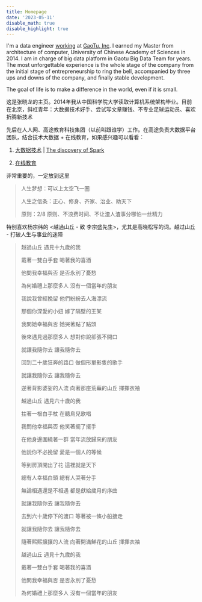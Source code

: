 ```yaml
---
title: Homepage
date: '2023-05-11'
disable_math: true
disable_highlight: true
---
```


I'm a data engineer [working](/todo/) at [GaoTu, Inc](https://gaotu.cn).
I earned my Master from architecture of computer, University of Chinese Academy of Sciences in 2014.
I am in charge of big data platform in Gaotu Big Data Team for years.
The most unforgettable experience is the whole stage of the company from the initial stage of entrepreneurship to ring the bell, accompanied by three ups and downs of the company, and finally stable development.

The goal of life is to make a difference in the world, even if it is small.

这是张晓龙的主页。2014年我从中国科学院大学读取计算机系统架构毕业。目前在北京，斜杠青年：大数据技术好手、尝试写文章赚钱、不专业足球运动员、喜欢折腾新技术

先后在人人网、高途教育科技集团（以前叫跟谁学）工作。在高途负责大数据平台团队，结合技术大数据 + 在线教育，如果感兴趣可以看看：

1. [大数据技术](/categories/bigdata/) | [The discovery of Spark](/tags/the-discovery-of-spark/)

2. [在线教育](/categories/在线教育/)

非常重要的，一定放到这里

> 人生梦想：可以上太空飞一圈
>
> 人生之信条：正心、修身、齐家、治业、助天下
>
> 原则：2/8 原则、不浪费时间、不让渣人渣事分哪怕一丝精力

特别喜欢杨宗纬的 <越過山丘 - 致 李宗盛先生>，尤其是高晓松写的词。越过山丘 - 打破人生与事业的迷障

> 越過山丘 遇見十九歲的我
> 
> 戴著一雙白手套 喝著我的喜酒
> 
> 他問我幸福與否 是否永別了憂愁
> 
> 為何婚禮上那麼多人 沒有一個當年的朋友
>
> 
> 我說我曾經挽留 他們紛紛去人海漂流
> 
> 那個你深愛的小妞 嫁了隔壁的王某
> 
> 我問她幸福與否 她哭著點了點頭
> 
> 後來遇見過那麼多人 想對你說卻張不開口
> 
> 
> 就讓我隨你去 讓我隨你去
> 
> 回到二十歲狂奔的路口 做個形單影隻的歌手
> 
> 就讓我隨你去 讓我隨你去
> 
> 逆著背影婆娑的人流 向著那座荒蕪的山丘 揮揮衣袖
> 
> 
> 越過山丘 遇見六十歲的我
> 
> 拄著一根白手杖 在聽鳥兒歌唱
> 
> 我問他幸福與否 他笑著擺了擺手
> 
> 在他身邊圍繞著一群 當年流放歸來的朋友
> 
> 
> 他說你不必挽留 愛是一個人的等候
> 
> 等到房頂開出了花 這裡就是天下
> 
> 總有人幸福白頭 總有人哭著分手
> 
> 無論相遇還是不相遇 都是獻給歲月的序曲
> 
> 
> 就讓我隨你去 讓我隨你去
> 
> 去到六十歲停下的渡口 等著被一條小船接走
> 
> 就讓我隨你去 讓我隨你去
> 
> 隨著熙熙攘攘的人流 向著開滿鮮花的山丘 揮揮衣袖
> 
> 
> 越過山丘 遇見十九歲的我
> 
> 戴著一雙白手套 喝著我的喜酒
> 
> 他問我幸福與否 是否永別了憂愁
> 
> 為何婚禮上那麼多人 沒有一個當年的朋友
> 